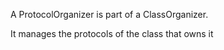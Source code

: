 A ProtocolOrganizer is part of a ClassOrganizer. 

It manages the protocols of the class that owns it